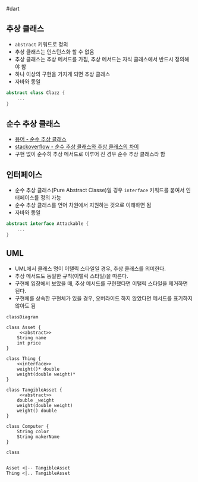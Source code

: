#dart 

## 추상 클래스
- `abstract` 키워드로 정의
- 추상 클래스는 인스턴스화 할 수 없음
- 추상 클래스는 추상 메서드를 가짐, 추상 메서드는 자식 클래스에서 반드시 정의해야 함
- 하나 이상의 구현을 가지게 되면 추상 클래스
- 자바와 동일

```dart
abstract class Clazz {
	...
}
```

## 순수 추상 클래스
- [용어 - 순수 추상 클래스](https://en.wikibooks.org/wiki/C%2B%2B_Programming/Classes/Abstract_Classes/Pure_Abstract_Classes)
- [stackoverflow - 순수 추상 클래스와 추상 클래스의 차이](https://stackoverflow.com/questions/15253642/what-is-the-difference-between-abstract-class-and-pure-abstract-class-in-c)
- 구현 없이 순수히 추상 메서드로 이루어 진 경우 순수 추상 클래스라 함

## 인터페이스
- 순수 추상 클래스(Pure Abstract Classe)일 경우 `interface` 키워드를 붙여서 인터페이스를 정의 가능
- 순수 추상 클래스를 언어 차원에서 지원하는 것으로 이해하면 됨
- 자바와 동일

```dart
abstract interface Attackable {
	...
}
```

## UML
- UML에서 클래스 명이 이탤릭 스타일일 경우, 추상 클래스를 의미한다.
- 추상 메서드도 동일한 규칙(이탤릭 스타일)을 따른다.
- 구현체 입장에서 보았을 때, 추상 메서드를 구현했다면 이탤릭 스타일을 제거하면 된다.
- 구현체를 상속한 구현체가 있을 경우, 오버라이드 하지 않았다면 메서드를 표기하지 않아도 됨


```mermaid
classDiagram

class Asset {
	 <<abstract>>
	String name
	int price
}

class Thing {
	<<interface>>
	weight()* double
	weight(double weight)*
}

class TangibleAsset {
	 <<abstract>>
	double _weight
	weight(double weight)
	weight() double
}

class Computer {
	String color
	String makerName
}

class 


Asset <|-- TangibleAsset
Thing <|.. TangibleAsset

```